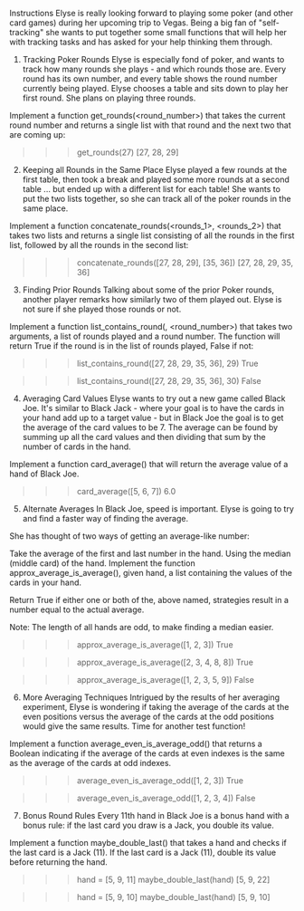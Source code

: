 Instructions
Elyse is really looking forward to playing some poker (and other card games) during her upcoming trip to Vegas. Being a big fan of "self-tracking" she wants to put together some small functions that will help her with tracking tasks and has asked for your help thinking them through.

1. Tracking Poker Rounds
Elyse is especially fond of poker, and wants to track how many rounds she plays - and which rounds those are. Every round has its own number, and every table shows the round number currently being played. Elyse chooses a table and sits down to play her first round. She plans on playing three rounds.

Implement a function get_rounds(<round_number>) that takes the current round number and returns a single list with that round and the next two that are coming up:

>>> get_rounds(27)
[27, 28, 29]

2. Keeping all Rounds in the Same Place
Elyse played a few rounds at the first table, then took a break and played some more rounds at a second table ... but ended up with a different list for each table! She wants to put the two lists together, so she can track all of the poker rounds in the same place.

Implement a function concatenate_rounds(<rounds_1>, <rounds_2>) that takes two lists and returns a single list consisting of all the rounds in the first list, followed by all the rounds in the second list:

>>> concatenate_rounds([27, 28, 29], [35, 36])
[27, 28, 29, 35, 36]

3. Finding Prior Rounds
Talking about some of the prior Poker rounds, another player remarks how similarly two of them played out. Elyse is not sure if she played those rounds or not.

Implement a function list_contains_round(<rounds>, <round_number>) that takes two arguments, a list of rounds played and a round number. The function will return True if the round is in the list of rounds played, False if not:

>>> list_contains_round([27, 28, 29, 35, 36], 29)
True

>>> list_contains_round([27, 28, 29, 35, 36], 30)
False

4. Averaging Card Values
Elyse wants to try out a new game called Black Joe. It's similar to Black Jack - where your goal is to have the cards in your hand add up to a target value - but in Black Joe the goal is to get the average of the card values to be 7. The average can be found by summing up all the card values and then dividing that sum by the number of cards in the hand.

Implement a function card_average(<hand>) that will return the average value of a hand of Black Joe.

>>> card_average([5, 6, 7])
6.0

5. Alternate Averages
In Black Joe, speed is important. Elyse is going to try and find a faster way of finding the average.

She has thought of two ways of getting an average-like number:

Take the average of the first and last number in the hand.
Using the median (middle card) of the hand.
Implement the function approx_average_is_average(<hand>), given hand, a list containing the values of the cards in your hand.

Return True if either one or both of the, above named, strategies result in a number equal to the actual average.

Note: The length of all hands are odd, to make finding a median easier.

>>> approx_average_is_average([1, 2, 3])
True

>>> approx_average_is_average([2, 3, 4, 8, 8])
True

>>> approx_average_is_average([1, 2, 3, 5, 9])
False

6. More Averaging Techniques
Intrigued by the results of her averaging experiment, Elyse is wondering if taking the average of the cards at the even positions versus the average of the cards at the odd positions would give the same results. Time for another test function!

Implement a function average_even_is_average_odd(<hand>) that returns a Boolean indicating if the average of the cards at even indexes is the same as the average of the cards at odd indexes.

>>> average_even_is_average_odd([1, 2, 3])
True

>>> average_even_is_average_odd([1, 2, 3, 4])
False

7. Bonus Round Rules
Every 11th hand in Black Joe is a bonus hand with a bonus rule: if the last card you draw is a Jack, you double its value.

Implement a function maybe_double_last(<hand>) that takes a hand and checks if the last card is a Jack (11). If the last card is a Jack (11), double its value before returning the hand.

>>> hand = [5, 9, 11]
>>> maybe_double_last(hand)
[5, 9, 22]

>>> hand = [5, 9, 10]
>>> maybe_double_last(hand)
[5, 9, 10]